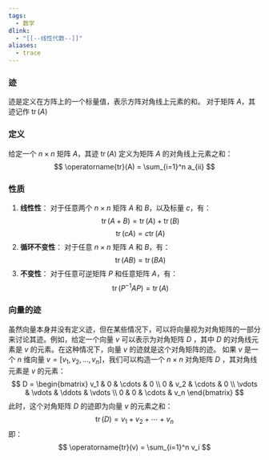 ```yaml
---
tags:
  - 数学
dlink:
  - "[[--线性代数--]]"
aliases:
  - trace
---
```

### 迹
迹是定义在方阵上的一个标量值，表示方阵对角线上元素的和。
对于矩阵 $A$，其迹记作 $\operatorname{tr}(A)$ 
### 定义
给定一个 $n \times n$ 矩阵 $A$，其迹 $\operatorname{tr}(A)$ 定义为矩阵 $A$ 的对角线上元素之和：
$$
\operatorname{tr}(A) = \sum_{i=1}^n a_{ii}
$$
### 性质
1. **线性性**：
   对于任意两个 $n \times n$ 矩阵 $A$ 和 $B$，以及标量 $c$，有：
   $$
   \operatorname{tr}(A + B) = \operatorname{tr}(A) + \operatorname{tr}(B)
   $$
   $$
   \operatorname{tr}(cA) = c \operatorname{tr}(A)
   $$
2. **循环不变性**：
   对于任意 $n \times n$ 矩阵 $A$ 和 $B$，有：
   $$
   \operatorname{tr}(AB) = \operatorname{tr}(BA)
   $$
3. **不变性**：
   对于任意可逆矩阵 $P$ 和任意矩阵 $A$，有：
   $$
   \operatorname{tr}(P^{-1}AP) = \operatorname{tr}(A)
   $$
### 向量的迹
虽然向量本身并没有定义迹，但在某些情况下，可以将向量视为对角矩阵的一部分来讨论其迹。例如，给定一个向量 $v$ 可以表示为对角矩阵 $D$ ，其中 $D$ 的对角线元素是 $v$ 的元素。在这种情况下，向量 $v$ 的迹就是这个对角矩阵的迹。
如果 $v$ 是一个 $n$ 维向量 $v = [v_1, v_2, \ldots, v_n]$，我们可以构造一个 $n \times n$ 对角矩阵 $D$ ，其对角线元素是 $v$ 的元素：
$$
D = \begin{bmatrix}
v_1 & 0 & \cdots & 0 \\
0 & v_2 & \cdots & 0 \\
\vdots & \vdots & \ddots & \vdots \\
0 & 0 & \cdots & v_n
\end{bmatrix}
$$
此时，这个对角矩阵 $D$ 的迹即为向量 $v$ 的元素之和：
$$
\operatorname{tr}(D) = v_1 + v_2 + \cdots + v_n
$$
即：
$$
\operatorname{tr}(v) = \sum_{i=1}^n v_i
$$
